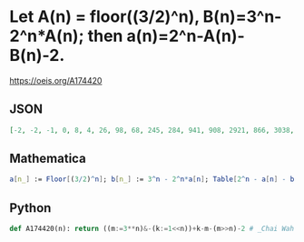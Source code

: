 # Let A\(n\) \= floor\(\(3/2\)^n\), B\(n\)\=3^n\-2^n\*A\(n\); then a\(n\)\=2^n\-A\(n\)\-B\(n\)\-2\.
https://oeis.org/A174420
## JSON
```JSON
[-2, -2, -1, 0, 8, 4, 26, 98, 68, 245, 284, 941, 908, 2921, 866, 3038, 9773, 95842, 26864, 82811, 776048, 235984, 715436, 2157533, 14878043, 27882168, 16575521, 116892244, 82326503, 515542801, 1009949246, 882651721, 500902958, 1503356036, 4511038850, 13534572662, 40605902153, 53101505973, 21870478820, 65618808017]
```
## Mathematica
```Mathematica
a[n_] := Floor[(3/2)^n]; b[n_] := 3^n - 2^n*a[n]; Table[2^n - a[n] - b[n] - 2, {n, 0, 39}] (* _Jean-François Alcover_, Apr 05 2011 *)
```
## Python
```Python
def A174420(n): return ((m:=3**n)&-(k:=1<<n))+k-m-(m>>n)-2 # _Chai Wah Wu_, Jun 25 2024
```
